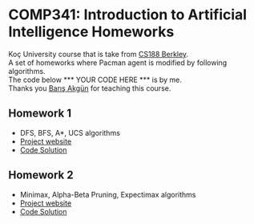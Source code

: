 # COMP341: Introduction to Artificial Intelligence Homeworks
Koç University course that is take from [CS188 Berkley](https://inst.eecs.berkeley.edu/~cs188/su21/).\
A set of homeworks where Pacman agent is modified by following algorithms.\
The code below *** YOUR CODE HERE *** is by me. \
Thanks you [Barış Akgün](https://mysite.ku.edu.tr/baakgun/) for teaching this course.

## Homework 1
- DFS, BFS, A*, UCS algorithms
- [Project website](https://inst.eecs.berkeley.edu/~cs188/su21/project1/#introduction)
- [Code Solution](https://github.com/atasayin/comp341/tree/main/homework1)

## Homework 2
- Minimax, Alpha-Beta Pruning, Expectimax algorithms
- [Project website](https://inst.eecs.berkeley.edu/~cs188/su21/project2/#introduction)
- [Code Solution](https://github.com/atasayin/comp341/tree/main/homework2)
